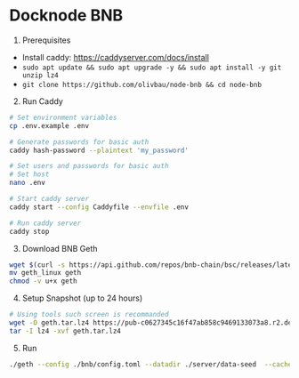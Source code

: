 # Docknode BNB

1. Prerequisites

- Install caddy: https://caddyserver.com/docs/install
- `sudo apt update && sudo apt upgrade -y && sudo apt install -y git unzip lz4`
- `git clone https://github.com/olivbau/node-bnb && cd node-bnb`

2. Run Caddy

```bash
# Set environment variables
cp .env.example .env

# Generate passwords for basic auth
caddy hash-password --plaintext 'my_password'

# Set users and passwords for basic auth
# Set host
nano .env

# Start caddy server
caddy start --config Caddyfile --envfile .env

# Run caddy server
caddy stop
```

3. Download BNB Geth

```bash
wget $(curl -s https://api.github.com/repos/bnb-chain/bsc/releases/latest |grep browser_ |grep geth_linux |cut -d\" -f4)
mv geth_linux geth
chmod -v u+x geth
```

4. Setup Snapshot (up to 24 hours)

```bash
# Using tools such screen is recommanded
wget -O geth.tar.lz4 https://pub-c0627345c16f47ab858c9469133073a8.r2.dev/geth-20231012.tar.lz4
tar -I lz4 -xvf geth.tar.lz4
```

5. Run

```bash
./geth --config ./bnb/config.toml --datadir ./server/data-seed  --cache 8000 --rpc.allow-unprotected-txs --txlookuplimit 0 --http --http.port 8545
```
